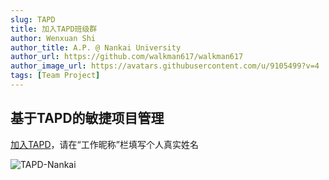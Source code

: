 ```yaml
---
slug: TAPD
title: 加入TAPD班级群
author: Wenxuan Shi
author_title: A.P. @ Nankai University
author_url: https://github.com/walkman617/walkman617
author_image_url: https://avatars.githubusercontent.com/u/9105499?v=4
tags: [Team Project]
---
```



## 基于TAPD的敏捷项目管理
[加入TAPD](https://www.tapd.cn/invite_confirms/link_invite_activate?token=ab269fb5d230e24de9a180eb92b5d250)，请在“工作昵称”栏填写个人真实姓名  

![TAPD-Nankai](/img/tutorial/tapd.jpg)  
